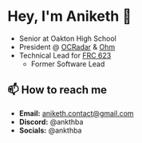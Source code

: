 # Hey, I'm Aniketh 👋
- Senior at Oakton High School
- President @ [OCRadar](https://github.com/OCRadar) & [Ohm](https://github.com/ohmhardware)
- Technical Lead for [FRC 623](https://github.com/CougarProgramming623)
  - Former Software Lead

## 📫 How to reach me
- **Email:** [aniketh.contact@gmail.com](mailto:aniketh.contact@gmail.com)
- **Discord:** @ankthba
- **Socials:** @ankthba
